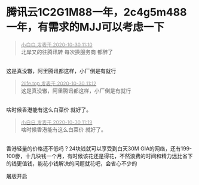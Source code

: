 # 腾讯云1C2G1M88一年，2c4g5m488一年，有需求的MJJ可以考虑一下


<div class="quote"><blockquote><font size="2"><a href="https://www.hostloc.com/forum.php?mod=redirect&amp;goto=findpost&amp;pid=9374185&amp;ptid=760064" target="_blank"><font color="#999999">小白白 发表于 2020-10-30 11:10</font></a></font><br />
北岸又的往腾讯转 每次换服务商 都醉了</blockquote></div><br />
这是真没辙，阿里腾讯都这样，小厂倒是有就行

<div class="quote"><blockquote><font size="2"><a href="https://www.hostloc.com/forum.php?mod=redirect&amp;goto=findpost&amp;pid=9374194&amp;ptid=760064" target="_blank"><font color="#999999">2life.top 发表于 2020-10-30 11:12</font></a></font><br />
这是真没辙，阿里腾讯都这样，小厂倒是有就行</blockquote></div><br />
啥时候香港能有这么白菜价 就好了。 

<div class="quote"><blockquote><font size="2"><a href="https://www.hostloc.com/forum.php?mod=redirect&amp;goto=findpost&amp;pid=9374234&amp;ptid=760064" target="_blank"><font color="#999999">小白白 发表于 2020-10-30 11:19</font></a></font><br />
啥时候香港能有这么白菜价 就好了。</blockquote></div><br />
香港轻量的价格还不低吗？24块钱就可以享受到白天30M GIA的网络，还有199-100劵，十几块钱一个月，有时候该花还是得花，不然浪费的时间和精力远比省下的钱更值钱<img src="static/image/smiley/default/lol.gif" smilieid="12" border="0" alt="" />，能花小钱解决的问题就花吧，会省心不少的

屠版开启
